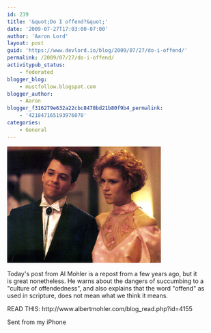 ```yaml
---
id: 239
title: '&quot;Do I offend?&quot;'
date: '2009-07-27T17:03:00-07:00'
author: 'Aaron Lord'
layout: post
guid: 'https://www.devlord.io/blog/2009/07/27/do-i-offend/'
permalink: /2009/07/27/do-i-offend/
activitypub_status:
    - federated
blogger_blog:
    - mustfollow.blogspot.com
blogger_author:
    - Aaron
blogger_f316279e632a22cbc8478bd21b80f9b4_permalink:
    - '421847165193976070'
categories:
    - General
---
```


<p class="mobile-photo"><a href="/wp-content/uploads/2011/10/image-755743.jpg"><img src="/wp-content/uploads/2011/10/image-755743.jpg?w=300" border="0" alt="" /></a></p>Today&#039;s post from Al Mohler is a repost from a few years ago, but it  <br>is great nonetheless. He warns about the dangers of succumbing to a  <br>"culture of offendedness", and also explains that the word "offend" as  <br>used in scripture, does not mean what we think it means.<p>READ THIS:  http://www.albertmohler.com/blog_read.php?id=4155<p>Sent from my iPhone<div class="blogger-post-footer"></div>